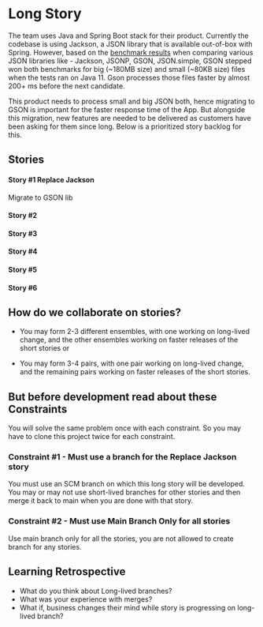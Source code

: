 # Long Story

The team uses Java and Spring Boot stack for their product.  Currently the codebase is using Jackson, a JSON library that is available out-of-box with Spring.  However,  based on the [benchmark results](https://www.overops.com/blog/the-ultimate-json-library-json-simple-vs-gson-vs-jackson-vs-json/) when comparing various JSON libraries like - Jackson, JSONP, GSON, JSON.simple, GSON stepped won both benchmarks for big (~180MB size) and small (~80KB size) files when the tests ran on Java 11. Gson processes those files faster by almost 200+ ms before the next candidate.

This product needs to process small and big JSON both, hence migrating to GSON is important for the faster response time of the App.  But alongside this migration, new features are needed to be delivered as customers have been asking for them since long.  Below is a prioritized story backlog for this.

## Stories

#### Story #1 Replace Jackson
Migrate to GSON lib

#### Story #2

#### Story #3

#### Story #4

#### Story #5

#### Story #6

## How do we collaborate on stories?
* You may form 2-3 different ensembles, with one working on long-lived change, and the other ensembles working on faster releases of the short stories or

* You may form 3-4 pairs, with one pair working on long-lived change, and the   remaining pairs working on faster releases of the short stories.

## But before development read about these Constraints
You will solve the same problem once with each constraint.  So you may have to clone this project twice for each constraint.

### Constraint #1 - Must use a branch for the Replace Jackson story
You must use an SCM branch on which this long story will be developed.  You may or may not use short-lived branches for other stories and then merge it back to main when you are done with that story.


### Constraint #2 - Must use Main Branch Only for all stories
Use main branch only for all the stories, you are not allowed to create branch for any stories.


## Learning Retrospective
* What do you think about Long-lived branches?
* What was your experience with merges?
* What if, business changes their mind while story is progressing on long-lived branch?

